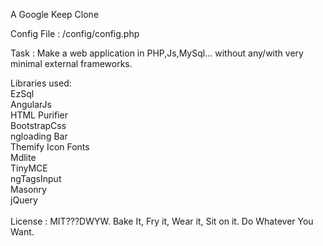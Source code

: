 A Google Keep Clone 

Config File : /config/config.php

Task : Make a web application in PHP,Js,MySql... without any/with very minimal external frameworks.

Libraries used:<br />
EzSql<br />
AngularJs<br />
HTML Purifier<br />
BootstrapCss<br />
ngloading Bar<br />
Themify Icon Fonts<br />
Mdlite<br />
TinyMCE<br />
ngTagsInput<br />
Masonry<br />
jQuery<br />
<br />
License : MIT???DWYW. Bake It, Fry it, Wear it, Sit on it. Do Whatever You Want.
